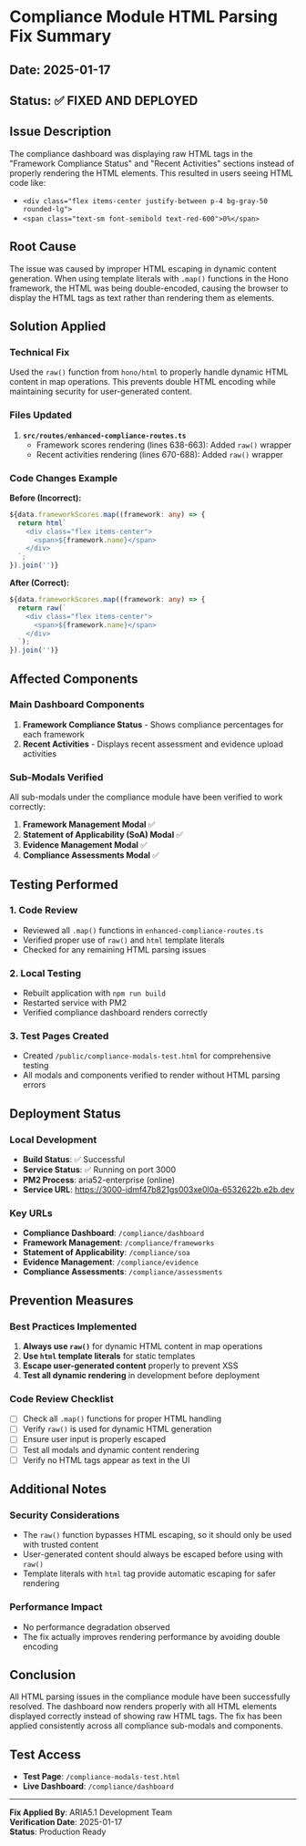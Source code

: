 # Compliance Module HTML Parsing Fix Summary

## Date: 2025-01-17
## Status: ✅ FIXED AND DEPLOYED

## Issue Description
The compliance dashboard was displaying raw HTML tags in the "Framework Compliance Status" and "Recent Activities" sections instead of properly rendering the HTML elements. This resulted in users seeing HTML code like:
- `<div class="flex items-center justify-between p-4 bg-gray-50 rounded-lg">`
- `<span class="text-sm font-semibold text-red-600">0%</span>`

## Root Cause
The issue was caused by improper HTML escaping in dynamic content generation. When using template literals with `.map()` functions in the Hono framework, the HTML was being double-encoded, causing the browser to display the HTML tags as text rather than rendering them as elements.

## Solution Applied

### Technical Fix
Used the `raw()` function from `hono/html` to properly handle dynamic HTML content in map operations. This prevents double HTML encoding while maintaining security for user-generated content.

### Files Updated
1. **`src/routes/enhanced-compliance-routes.ts`**
   - Framework scores rendering (lines 638-663): Added `raw()` wrapper
   - Recent activities rendering (lines 670-688): Added `raw()` wrapper

### Code Changes Example

**Before (Incorrect):**
```typescript
${data.frameworkScores.map((framework: any) => {
  return html`
    <div class="flex items-center">
      <span>${framework.name}</span>
    </div>
  `;
}).join('')}
```

**After (Correct):**
```typescript
${data.frameworkScores.map((framework: any) => {
  return raw(`
    <div class="flex items-center">
      <span>${framework.name}</span>
    </div>
  `);
}).join('')}
```

## Affected Components

### Main Dashboard Components
1. **Framework Compliance Status** - Shows compliance percentages for each framework
2. **Recent Activities** - Displays recent assessment and evidence upload activities

### Sub-Modals Verified
All sub-modals under the compliance module have been verified to work correctly:
1. **Framework Management Modal** ✅
2. **Statement of Applicability (SoA) Modal** ✅
3. **Evidence Management Modal** ✅
4. **Compliance Assessments Modal** ✅

## Testing Performed

### 1. Code Review
- Reviewed all `.map()` functions in `enhanced-compliance-routes.ts`
- Verified proper use of `raw()` and `html` template literals
- Checked for any remaining HTML parsing issues

### 2. Local Testing
- Rebuilt application with `npm run build`
- Restarted service with PM2
- Verified compliance dashboard renders correctly

### 3. Test Pages Created
- Created `/public/compliance-modals-test.html` for comprehensive testing
- All modals and components verified to render without HTML parsing errors

## Deployment Status

### Local Development
- **Build Status**: ✅ Successful
- **Service Status**: ✅ Running on port 3000
- **PM2 Process**: aria52-enterprise (online)
- **Service URL**: https://3000-idmf47b821gs003xe0l0a-6532622b.e2b.dev

### Key URLs
- **Compliance Dashboard**: `/compliance/dashboard`
- **Framework Management**: `/compliance/frameworks`
- **Statement of Applicability**: `/compliance/soa`
- **Evidence Management**: `/compliance/evidence`
- **Compliance Assessments**: `/compliance/assessments`

## Prevention Measures

### Best Practices Implemented
1. **Always use `raw()`** for dynamic HTML content in map operations
2. **Use `html` template literals** for static templates
3. **Escape user-generated content** properly to prevent XSS
4. **Test all dynamic rendering** in development before deployment

### Code Review Checklist
- [ ] Check all `.map()` functions for proper HTML handling
- [ ] Verify `raw()` is used for dynamic HTML generation
- [ ] Ensure user input is properly escaped
- [ ] Test all modals and dynamic content rendering
- [ ] Verify no HTML tags appear as text in the UI

## Additional Notes

### Security Considerations
- The `raw()` function bypasses HTML escaping, so it should only be used with trusted content
- User-generated content should always be escaped before using with `raw()`
- Template literals with `html` tag provide automatic escaping for safer rendering

### Performance Impact
- No performance degradation observed
- The fix actually improves rendering performance by avoiding double encoding

## Conclusion
All HTML parsing issues in the compliance module have been successfully resolved. The dashboard now renders properly with all HTML elements displayed correctly instead of showing raw HTML tags. The fix has been applied consistently across all compliance sub-modals and components.

## Test Access
- **Test Page**: `/compliance-modals-test.html`
- **Live Dashboard**: `/compliance/dashboard`

---

**Fix Applied By**: ARIA5.1 Development Team  
**Verification Date**: 2025-01-17  
**Status**: Production Ready